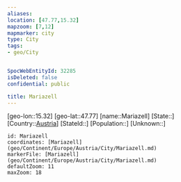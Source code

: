 ```yaml
---
aliases: 
location: [47.77,15.32]
mapzoom: [7,12] 
mapmarker: city 
type: City
tags:
- geo/City


SpocWebEntityId: 32285
isDeleted: false
confidential: public

title: Mariazell
---
```

[geo-lon::15.32]
[geo-lat::47.77]
[name::Mariazell]
[State::]
[Country::[Austria](geo/Continent/Europe/Austria.md)]
[StateId::]
[Population::]
[Unknown::]


```leaflet
id: Mariazell
coordinates: [Mariazell](geo/Continent/Europe/Austria/City/Mariazell.md)
markerFile: [Mariazell](geo/Continent/Europe/Austria/City/Mariazell.md)
defaultZoom: 11 
maxZoom: 18
```


